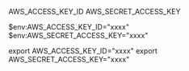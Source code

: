 AWS_ACCESS_KEY_ID
AWS_SECRET_ACCESS_KEY


$env:AWS_ACCESS_KEY_ID="xxxx"
$env:AWS_SECRET_ACCESS_KEY="xxxx"



export AWS_ACCESS_KEY_ID="xxxx"
export AWS_SECRET_ACCESS_KEY="xxxx"